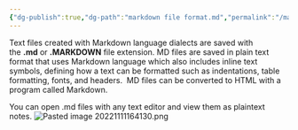 ```yaml
---
{"dg-publish":true,"dg-path":"markdown file format.md","permalink":"/markdown-file-format/","hide":"true","noteIcon":"","created":"2025-03-14T03:28:17.353-07:00","updated":"2025-03-15T18:02:16.021-07:00"}
---
```


Text files created with Markdown language dialects are saved with  the **.md** or **.MARKDOWN** file extension. MD files are saved in plain text format that uses Markdown language which also includes inline text symbols, defining how a text can be formatted such as indentations, table formatting, fonts, and headers.  MD files can be converted to HTML with a program called Markdown.

You can open .md files with any text editor and view them as plaintext notes. 
![Pasted image 20221111164130.png](/img/user/Images/Pasted%20image%2020221111164130.png)